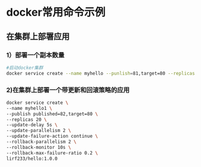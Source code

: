 # docker常用命令示例
## 在集群上部署应用
### 1）部署一个副本数量
```bash
#启动docker集群
docker service create --name myhello --punlish=81,target=80 --replicas 3 lirf233/hello:1.0.0
```
### 2)在集群上部署一个带更新和回滚策略的应用
```bash
docker service create \
--name myhello1 \
--publish published=82,target=80 \
--replicas 20 \
--update-delay 5s \
--update-parallelism 2 \
--update-failure-action continue \
--rollback-parallelism 2 \
--rollback-monitor 10s \
--rollback-max-failure-ratio 0.2 \
lirf233/hello:1.0.0
```